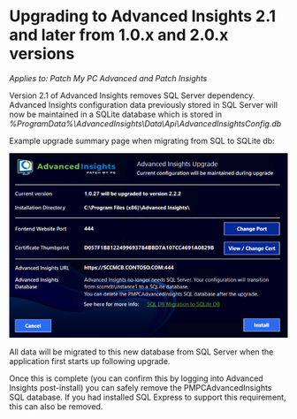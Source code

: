 # Upgrading to Advanced Insights 2.1 and later from 1.0.x and 2.0.x versions

_Applies to: Patch My PC Advanced and Patch Insights_

Version 2.1 of Advanced Insights removes SQL Server dependency. Advanced Insights configuration data previously stored in SQL Server will now be maintained in a SQLite database which is stored in _%ProgramData%\AdvancedInsights\Data\Api\AdvancedInsightsConfig.db_

Example upgrade summary page when migrating from SQL to SQLite db:

![](/_images/image%20%28709%29.png "Upgrade summary page")

All data will be migrated to this new database from SQL Server when the application first starts up following upgrade.

Once this is complete (you can confirm this by logging into Advanced Insights post-install) you can safely remove the PMPCAdvancedInsights SQL database. If you had installed SQL Express to support this requirement, this can also be removed.
